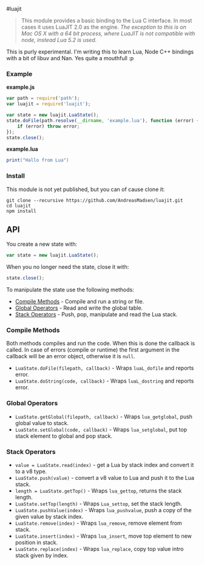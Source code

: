#luajit

> This module provides a basic binding to the Lua C interface. In most cases
> it uses LuaJIT 2.0 as the engine. _The exception to this is on Mac OS X with
> a 64 bit process, where LuaJIT is not compatible with node, instead Lua 5.2
> is used._

This is purly experimental. I'm writing this to learn Lua, Node C++ bindings
with a bit of libuv and Nan. Yes quite a mouthfull :p

### Example

**example.js**
```javascript
var path = require('path');
var luajit = require('luajit');

var state = new luajit.LuaState();
state.doFile(path.resolve(__dirname, 'example.lua'), function (error) {
    if (error) throw error;
});
state.close();
```

**example.lua**
```lua
print("Hallo from Lua")
```

### Install

This module is not yet published, but you can of cause clone it:
```shell
git clone --recursive https://github.com/AndreasMadsen/luajit.git
cd luajit
npm install
```

## API

You create a new state with:
```javascript
var state = new luajit.LuaState();
```
When you no longer need the state, close it with:
```javascript
state.close();
```

To manipulate the state use the following methods:

* [Compile Methods](#Compile-Methods) - Compile and run a string or file.
* [Global Operators](#Global-Operators) - Read and write the global table.
* [Stack Operators](#Stack-Operators) - Push, pop, manipulate and read the Lua stack.

### Compile Methods

Both methods compiles and run the code. When this is done the callback is called.
In case of errors (compile or runtime) the first argument in the callback will
be an error object, otherwise it is `null`.

* `LuaState.doFile(filepath, callback)` - Wraps `luaL_dofile` and reports error.
* `LuaState.doString(code, callback)` - Wraps `luaL_dostring` and reports error.

### Global Operators

* `LuaState.getGlobal(filepath, callback)` - Wraps `lua_getglobal`, push global value to stack.
* `LuaState.setGlobal(code, callback)` - Wraps `lua_setglobal`, put top stack element to global and pop stack.

### Stack Operators

* `value = LuaState.read(index)` - get a Lua by stack index and convert it to a v8 type.
* `LuaState.push(value)` - convert a v8 value to Lua and push it to the Lua stack.
* `length = LuaState.getTop()` - Wraps `lua_gettop`, returns the stack length.
* `LuaState.setTop(length)` - Wraps `Lua_settop`, set the stack length.
* `LuaState.pushValue(index)` - Wraps `lua_pushvalue`, push a copy of the given value by stack index.
* `LuaState.remove(index)` - Wraps `lua_remove`, remove element from stack.
* `LuaState.insert(index)` - Wraps `lua_insert`, move top element to new position in stack.
* `LuaState.replace(index)` - Wraps `lua_replace`, copy top value intro stack given by index.
